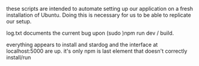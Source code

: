 these scripts are intended to automate setting up our application on a fresh installation of Ubuntu. 
Doing this is necessary for us to be able to replicate our setup. 

log.txt documents the current bug upon (sudo )npm run dev / build. 

everything appears to install and stardog and the interface at localhost:5000 are up. 
it's only npm is last element that doesn't correctly install/run
